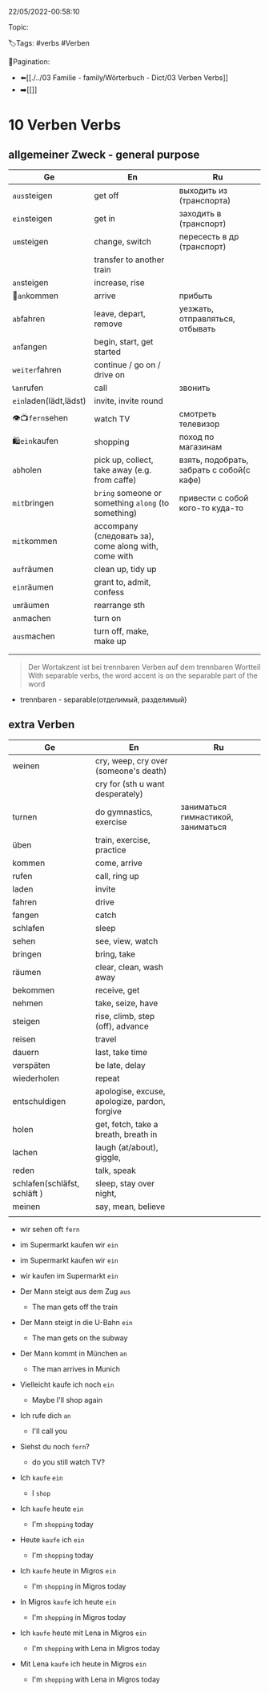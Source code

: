 22/05/2022-00:58:10

Topic:

🏷️Tags: #verbs #Verben

🧭Pagination:
- ⬅️[[./../03 Familie - family/Wörterbuch - Dict/03 Verben Verbs]]
- ➡️[[]]

# 10 Verben Verbs

## allgemeiner Zweck - general purpose

| Ge                     | En                                                   | Ru                                        |
|------------------------|------------------------------------------------------|-------------------------------------------|
| `aus`steigen           | get off                                              | выходить из (транспорта)                  |
| `ein`steigen           | get in                                               | заходить в (транспорт)                    |
| `um`steigen            | change, switch                                       | пересесть в др (транспорт)                |
|                        | transfer to another train                            |                                           |
| `an`steigen            | increase, rise                                       |                                           |
| 🛬`an`kommen           | arrive                                               | прибыть                                   |
| `ab`fahren             | leave, depart, remove                                | уезжать, отправляться, отбывать           |
| `an`fangen             | begin, start, get started                            |                                           |
| `weiter`fahren         | continue / go on / drive on                          |                                           |
| 📞`an`rufen            | call                                                 | звонить                                   |
| `ein`laden(lädt,lädst) | invite, invite round                                 |                                           |
| 👁📺`fern`sehen        | watch TV                                             | смотреть телевизор                        |
| 🛍`ein`kaufen          | shopping                                             | поход по магазинам                        |
| `ab`holen              | pick up, collect, take away (e.g. from caffe)        | взять, подобрать, забрать с собой(с кафе) |
| `mit`bringen           | `bring` someone or something `along` (to something)  | привести с собой кого-то куда-то          |
| `mit`kommen            | accompany (следовать за), come along with, come with |                                           |
| `auf`räumen            | clean up, tidy up                                    |                                           |
| `ein`räumen            | grant to, admit, confess                             |                                           |
| `um`räumen             | rearrange sth                                        |                                           |
| `an`machen             | turn on                                              |                                           |
| `aus`machen            | turn off, make, make up                              |                                           |
|                        |                                                      |                                           |
|                        |                                                      |                                           |



> Der Wortakzent ist bei trennbaren Verben auf dem trennbaren Wortteil
> With separable verbs, the word accent is on the separable part of the word

- trennbaren - separable(отделимый, разделимый)

## extra Verben

| Ge                           | En                                            | Ru                                 |
|------------------------------|-----------------------------------------------|------------------------------------|
| weinen                       | cry, weep, cry over (someone's death)         |                                    |
|                              | cry for (sth u want desperately)              |                                    |
| turnen                       | do gymnastics, exercise                       | заниматься гимнастикой, заниматься |
| üben                         | train, exercise, practice                     |                                    |
| kommen                       | come, arrive                                  |                                    |
| rufen                        | call, ring up                                 |                                    |
| laden                        | invite                                        |                                    |
| fahren                       | drive                                         |                                    |
| fangen                       | catch                                         |                                    |
| schlafen                     | sleep                                         |                                    |
| sehen                        | see, view, watch                              |                                    |
| bringen                      | bring, take                                   |                                    |
| räumen                       | clear, clean, wash away                       |                                    |
| bekommen                     | receive, get                                  |                                    |
| nehmen                       | take, seize, have                             |                                    |
| steigen                      | rise, climb, step (off), advance              |                                    |
| reisen                       | travel                                        |                                    |
| dauern                       | last, take time                               |                                    |
| verspäten                    | be late, delay                                |                                    |
| wiederholen                  | repeat                                        |                                    |
| entschuldigen                | apologise, excuse, apologize, pardon, forgive |                                    |
| holen                        | get, fetch, take a breath, breath in          |                                    |
| lachen                       | laugh (at/about), giggle,                     |                                    |
| reden                        | talk, speak                                   |                                    |
| schlafen(schläfst, schläft ) | sleep, stay over night,                       |                                    |
| meinen                       | say, mean, believe                            |                                    |
|                              |                                               |                                    |

- wir sehen oft `fern`
- im Supermarkt kaufen wir `ein`

- im Supermarkt kaufen wir `ein`
- wir kaufen im Supermarkt `ein`

- Der Mann steigt aus dem Zug `aus`
  - The man gets off the train
- Der Mann steigt in die U-Bahn `ein`
  - The man gets on the subway
- Der Mann kommt in München `an`
  - The man arrives in Munich
- Vielleicht kaufe ich noch `ein`
  - Maybe I'll shop again
- Ich rufe dich `an`
  - I'll call you
- Siehst du noch `fern`?
  - do you still watch TV?

- Ich `kaufe` `ein`
  - I `shop`
- Ich `kaufe` heute `ein`
  - I'm `shopping` today
- Heute `kaufe` ich `ein`
  - I'm `shopping` today
- Ich `kaufe` heute in Migros `ein`
  - I'm `shopping` in Migros today
- In Migros `kaufe` ich heute `ein`
  - I'm `shopping` in Migros today
- Ich `kaufe` heute mit Lena in Migros `ein`
  - I'm `shopping` with Lena in Migros today
- Mit Lena `kaufe` ich heute in Migros `ein`
  - I'm `shopping` with Lena in Migros today

